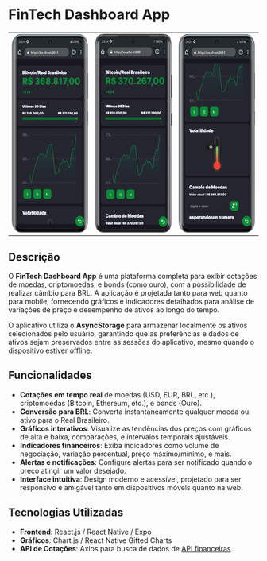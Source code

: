 # FinTech Dashboard App

<table style="border-collapse: collapse; border: none;">
  <tr>
    <td valign="top" style="border: none;"><img src="./@ignore/i1.png" height="400" /></td>
    <td valign="top" style="border: none;"> <img src="./@ignore/i2.png" height="400" /></td>
      <td valign="top" style="border: none;"> <img src="./@ignore/i3.png" height="400" /></td>
  </tr>
</table>

## Descrição

O **FinTech Dashboard App** é uma plataforma completa para exibir cotações de moedas, criptomoedas, e bonds (como ouro), com a possibilidade de realizar câmbio para BRL. A aplicação é projetada tanto para web quanto para mobile, fornecendo gráficos e indicadores detalhados para análise de variações de preço e desempenho de ativos ao longo do tempo.

O aplicativo utiliza o **AsyncStorage** para armazenar localmente os ativos selecionados pelo usuário,
garantindo que as preferências e dados de ativos sejam preservados entre as sessões do aplicativo,
mesmo quando o dispositivo estiver offline.

## Funcionalidades

- **Cotações em tempo real** de moedas (USD, EUR, BRL, etc.), criptomoedas (Bitcoin, Ethereum, etc.), e bonds (Ouro).
- **Conversão para BRL**: Converta instantaneamente qualquer moeda ou ativo para o Real Brasileiro.
- **Gráficos interativos**: Visualize as tendências dos preços com gráficos de alta e baixa, comparações, e intervalos temporais ajustáveis.
- **Indicadores financeiros**: Exiba indicadores como volume de negociação, variação percentual, preço máximo/mínimo, e mais.
- **Alertas e notificações**: Configure alertas para ser notificado quando o preço atingir um valor desejado.
- **Interface intuitiva**: Design moderno e acessível, projetado para ser responsivo e amigável tanto em dispositivos móveis quanto na web.

## Tecnologias Utilizadas

- **Frontend**: React.js / React Native / Expo
- **Gráficos**: Chart.js / React Native Gifted Charts
- **API de Cotações**: Axios para busca de dados de [API financeiras](https://docs.awesomeapi.com.br/api-de-moedas)
